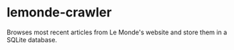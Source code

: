 # lemonde-crawler
Browses most recent articles from Le Monde's website and store them in a SQLite database.
